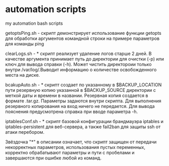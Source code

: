 # automation scripts
my automation bash scripts

getoptsPing.sh - скрипт демонстрирует использование функции getopts для обработки аргументов командной строки на примере параметров для команды ping

clearLogs.sh - * скрипт реализует удаление логов старше 2 дней. В качестве аргумента принимает путь до директории для очистки (-p) или ключ для вывода справки (-h). Может чистить директороии только внутри /var/log/.Выводит информацию о количестве освобожденного места на диске.

bcakupAuto.sh - * скрипт создает по указанному в $BACKUP_LOCATION пути резервную копию указанной в $BACKUP_SOURCE директории с меткой даты и времени в названии. Резервная копия создается в формате .tar.gz. Параметры задаются внутри скрипта. Для выполнения резервного копирования на вход ничего не передается. Для вывода пояснения предусмотрена справка при вводе параметра -h.

iptablesConf.sh - * скрипт базовой конфигурации брандмауэра iptables и iptables-persistent для веб-сервера, а также fail2ban для защиты ssh от атаки перебором.

Звёздочка "*" в описании означает, что скрипт защищен от передачи некорректных параметров, использования пустых переменных, корректно обрабатывают параметры и пути с пробелами и завершаются при ошибке любой из команд.
